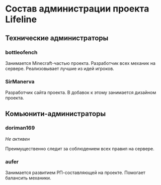 # Состав администрации проекта Lifeline

## Технические администраторы

### bottleofench

Занимается Minecraft-частью проекта. Разработчик всех механик на сервере. Реализовывает лучшие из идей игроков.

### SirManerva

Разработчик сайта проекта. В добавок к этому занимается дизайном проекта. 

## Комьюнити-администраторы

### doriman169 

*Не активен*

Преимущественно следит за соблюдением всех правил на сервере.

### aufer

Занимается развитием РП-составляющей на проекте. Помогает балансить механики.